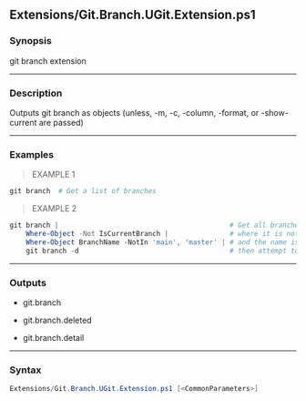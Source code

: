 Extensions/Git.Branch.UGit.Extension.ps1
----------------------------------------

### Synopsis
git branch extension

---

### Description

Outputs git branch as objects (unless, -m, -c, -column, -format, or -show-current are passed)

---

### Examples
> EXAMPLE 1

```PowerShell
git branch  # Get a list of branches
```
> EXAMPLE 2

```PowerShell
git branch |                                          # Get all branches
    Where-Object -Not IsCurrentBranch |               # where it is not the current branch
    Where-Object BranchName -NotIn 'main', 'master' | # and the name is not either main or master
    git branch -d                                     # then attempt to delete the branch.
```

---

### Outputs
* git.branch

* git.branch.deleted

* git.branch.detail

---

### Syntax
```PowerShell
Extensions/Git.Branch.UGit.Extension.ps1 [<CommonParameters>]
```
